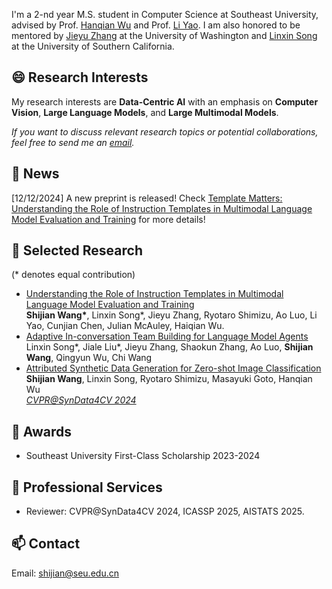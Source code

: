 I'm a 2-nd year M.S. student in Computer Science at Southeast University, advised by Prof. [Hanqian Wu](https://cyber.seu.edu.cn/2024/0218/c22566a480785/page.htm) and Prof. [Li Yao](https://cse.seu.edu.cn/2019/0105/c23024a257562/page.htm). I am also honored to be mentored by [Jieyu Zhang](https://jieyuz2.github.io/) at the University of Washington and [Linxin Song](https://linxins.net/) at the University of Southern California.

## 😄 Research Interests
My research interests are **Data-Centric AI** with an emphasis on **Computer Vision**, **Large Language Models**, and **Large Multimodal Models**.

*If you want to discuss relevant research topics or potential collaborations, feel free to send me an [email](shijian@seu.edu.cn).*

## 📢 News
[12/12/2024] A new preprint is released! Check [Template Matters: Understanding the Role of Instruction Templates in Multimodal Language Model Evaluation and Training](https://arxiv.org/abs/2412.08307) for more details!

## 📝 Selected Research
(\* denotes equal contribution)

- [Understanding the Role of Instruction Templates in Multimodal Language Model Evaluation and Training](https://arxiv.org/abs/2412.08307)
<br>**Shijian Wang\***, Linxin Song\*, Jieyu Zhang, Ryotaro Shimizu, Ao Luo, Li Yao, Cunjian Chen, Julian McAuley, Haiqian Wu.<be>
- [Adaptive In-conversation Team Building for Language Model Agents](https://arxiv.org/abs/2405.19425)
<br>Linxin Song\*, Jiale Liu\*, Jieyu Zhang, Shaokun Zhang, Ao Luo, **Shijian Wang**, Qingyun Wu, Chi Wang<be>
- [Attributed Synthetic Data Generation for Zero-shot Image Classification](https://openreview.net/pdf?id=k4Xnh0EPus)
<br>**Shijian Wang**, Linxin Song, Ryotaro Shimizu, Masayuki Goto, Hanqian Wu<br><ins>*CVPR@SynData4CV 2024*</ins>

## 🏅 Awards
- Southeast University First-Class Scholarship 2023-2024
  
## 📍 Professional Services
- Reviewer: CVPR@SynData4CV 2024, ICASSP 2025, AISTATS 2025.

## 📫 Contact
Email: shijian@seu.edu.cn
